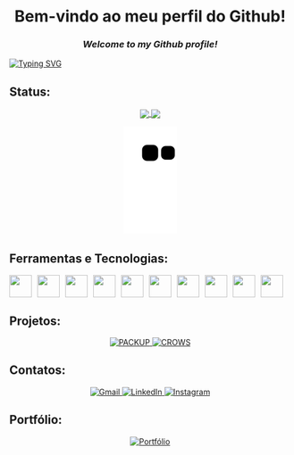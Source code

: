 <h1 align="center">Bem-vindo ao meu perfil do Github!</h1>

<h3 align="center"><em>Welcome to my Github profile!</em></h3>

[![Typing SVG](https://readme-typing-svg.demolab.com/?lines=💼+DESENVOLVEDOR+DE+SOFTWARE+MULTIPLATAFORMA+|+TI;💻+CODANDO+IDEIAS+EM+REALIDADE;💡+APAIXONADO+POR+TECNOLOGIA+E+INOVAÇÃO;🧠+APRENDIZADO+CONTÍNUO;🌍+CONSTRUINDO+SOLUÇÕES+PARA+O+MUNDO+%7C&center=true&width=650&height=60&color=9dc009&vCenter=true&size=22&pause=1000&repeat=true)](https://git.io/typing-svg)

## Status:
<div align="center">
  <a href="https://github.com/arthur-oliver">
    <img align="center" loading="lazy" height="180em" src="https://github-readme-stats.vercel.app/api/top-langs/?username=arthur-oliver&layout=compact&langs_count=7&theme=merko"/>
    <img align="center" loading="lazy" height="180em" src="https://github-readme-stats.vercel.app/api?username=arthur-oliver&show_icons=true&theme=merko&include_all_commits=true&count_private=true"/>
  </a>
</div>

<p align="center">
  <img src="https://github.com/arthur-oliver/arthur-oliver/blob/output/github-contribution-grid-snake.svg" alt="snake animation"/>
</p>

## Ferramentas e Tecnologias:
<div style="display: flex; flex-wrap: wrap; gap: 10px;">
  <img loading="lazy" src="https://cdn.jsdelivr.net/gh/devicons/devicon@latest/icons/html5/html5-original.svg" width="40" height="40"/>
  <img loading="lazy" src="https://cdn.jsdelivr.net/gh/devicons/devicon@latest/icons/css3/css3-original.svg" width="40" height="40"/>
  <img loading="lazy" src="https://cdn.jsdelivr.net/gh/devicons/devicon@latest/icons/javascript/javascript-original.svg" width="40" height="40"/>
  <img loading="lazy" src="https://cdn.jsdelivr.net/gh/devicons/devicon@latest/icons/python/python-original.svg" width="40" height="40"/>
  <img loading="lazy" src="https://cdn.jsdelivr.net/gh/devicons/devicon@latest/icons/bootstrap/bootstrap-original.svg" width="40" height="40"/>
  <img loading="lazy" src="https://cdn.jsdelivr.net/gh/devicons/devicon@latest/icons/figma/figma-original.svg" width="40" height="40"/>
  <img loading="lazy" src="https://cdn.jsdelivr.net/gh/devicons/devicon@latest/icons/firebase/firebase-original.svg" width="40" height="40"/>
  <img loading="lazy" src="https://cdn.jsdelivr.net/gh/devicons/devicon@latest/icons/mysql/mysql-original.svg" width="40" height="40"/>
  <img loading="lazy" src="https://cdn.jsdelivr.net/gh/devicons/devicon@latest/icons/flutter/flutter-original.svg" width="40" height="40"/>
  <img loading="lazy" src="https://cdn.jsdelivr.net/gh/devicons/devicon@latest/icons/flask/flask-original.svg" width="40" height="40"/>
</div>

## Projetos:
<p align="center">
  <a href="https://github.com/arthur-oliver/tcc-ti" target="_blank">
    <img src="https://img.shields.io/badge/PACKUP-ffdcbc?style=for-the-badge&logoColor=black" alt="PACKUP"/>
  </a>
  <a href="https://github.com/arthur-oliver/api-crows" target="_blank">
    <img src="https://img.shields.io/badge/CROWS-2978DF?style=for-the-badge&logoColor=white" alt="CROWS"/>
  </a>
</p>

## Contatos:
<p align="center">
  <a href="mailto:arthuroliverrossialves@gmail.com">
    <img src="https://img.shields.io/badge/Gmail-D14836?style=for-the-badge&logo=gmail&logoColor=white" alt="Gmail" />
  </a>
  <a href="https://www.linkedin.com/in/arthur-óliver-728123350/">
    <img src="https://img.shields.io/badge/LinkedIn-0077B5?style=for-the-badge&logo=linkedin&logoColor=white" alt="LinkedIn" />
  </a>
  <a href="https://instagram.com/arthur.oliverrossi">
    <img src="https://img.shields.io/badge/Instagram-E4405F?style=for-the-badge&logo=instagram&logoColor=white" alt="Instagram" />
  </a>
</p>

## Portfólio:
<div align="center">
  <a href="https://portfolio-ashy-xi-51.vercel.app/" target="_blank">
    <img src="https://img.shields.io/badge/Portfólio-black?style=for-the-badge" alt="Portfólio">
  </a>
</div>
